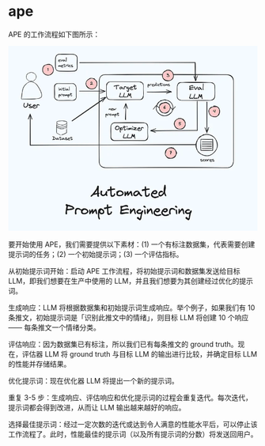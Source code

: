 # ape
APE 的工作流程如下图所示：

![APE工作流程](640.webp)

要开始使用 APE，我们需要提供以下素材：(1) 一个有标注数据集，代表需要创建提示词的任务；(2) 一个初始提示词；(3) 一个评估指标。

从初始提示词开始：启动 APE 工作流程，将初始提示词和数据集发送给目标 LLM，即我们想要在生产中使用的 LLM，并且我们想要为其创建经过优化的提示词。

生成响应：LLM 将根据数据集和初始提示词生成响应。举个例子，如果我们有 10 条推文，初始提示词是「识别此推文中的情绪」，则目标 LLM 将创建 10 个响应 —— 每条推文一个情绪分类。

评估响应：因为数据集已有标注，所以我们已有每条推文的 ground truth。现在，评估器 LLM 将 ground truth 与目标 LLM 的输出进行比较，并确定目标 LLM 的性能并存储结果。

优化提示词：现在优化器 LLM 将提出一个新的提示词。

重复 3-5 步：生成响应、评估响应和优化提示词的过程会重复迭代。每次迭代，提示词都会得到改进，从而让 LLM 输出越来越好的响应。

选择最佳提示词：经过一定次数的迭代或达到令人满意的性能水平后，可以停止该工作流程了。此时，性能最佳的提示词（以及所有提示词的分数）将发送回用户。
